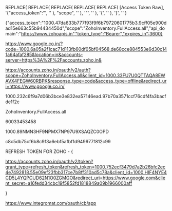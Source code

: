 REPLACE(
  REPLACE(
    REPLACE(
      REPLACE(
        REPLACE(
          [Access Token Raw],
          '{"access_token":"',
          ''
        ),
        "scope",
        ''
      ),
      '\"',
      ''
    ),
    '{',
    ''
  ),
  '}',
  ''
)


{"access_token":"1000.47da633b777f93f9f6b79720601775b3.9cff05e900dad15e663c55b94434450d","scope":"ZohoInventory.FullAccess.all","api_domain":"https://www.zohoapis.in","token_type":"Bearer","expires_in":3600}   


https://www.google.co.in/?code=1000.6a05a2f1cac71d113fb60df05bf04568.de68cce884553e6d30c141a64afaf285&location=in&accounts-server=https%3A%2F%2Faccounts.zoho.in&

https://accounts.zoho.in/oauth/v2/auth?scope=ZohoInventory.FullAccess.all&client_id=1000.33FU7U0QTTAQA8EWAVX4FEGW60RBPK&response_type=code&access_type=offline&redirect_uri=https://www.google.co.in/


1000.232c6f9a7d06b3bce3e832ea57146ead.97b70a3571ccf76cdf4fa3bacfde1f2c



ZohoInventory.FullAccess.all

60033453458

1000.89NMN3HF9NPMX7NP97U9XSAQZC0OPD

c8c5db75cf6b8c9f3a6ebf5afbf1d949977f812c99




REFRESH TOKEN FOR ZOHO - {

https://accounts.zoho.in/oauth/v2/token?grant_type=refresh_token&refresh_token=1000.752ecf3479d7a2b26bfc2ec4e7492818.55e09ef23fbb317ce7b8ff310ad5c78a&client_id=1000.HIF4NYE4CD5L4YQPCUD62N1O0ZGMGO&redirect_uri=https://www.google.com&client_secret=a16fedd34cbc19f5852fd1818849a09b1966000aff


}



https://www.integromat.com/oauth/cb/app